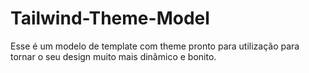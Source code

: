 # Tailwind-Theme-Model
Esse é um modelo de template com theme pronto para utilização para tornar o seu design muito mais dinâmico e bonito.
